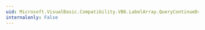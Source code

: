 ```yaml
---
uid: Microsoft.VisualBasic.Compatibility.VB6.LabelArray.QueryContinueDrag
internalonly: False
---
```

